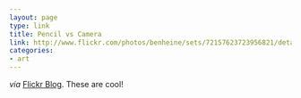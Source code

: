 ```yaml
---
layout: page
type: link
title: Pencil vs Camera
link: http://www.flickr.com/photos/benheine/sets/72157623723956821/detail/
categories: 
- art
---
```

_via_ [Flickr Blog](http://blog.flickr.net/en/2010/04/23/pencil-vs-camera/). These are cool!
